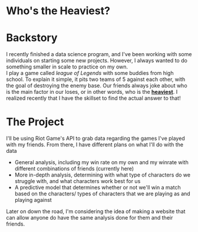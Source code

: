 # Who's the Heaviest?

# Backstory
I recently finished a data science program, and I've been working with some individuals on starting some new projects. However, I always wanted to do something smaller in scale to practice on my own.<br>I play a game called *league of Legends* with some buddies from high school. To explain it simple, it pits two teams of 5 against each other, with the goal of destroying the enemy base. Our friends always joke about who is the main factor in our loses, or in other words, who is the <ins>**heaviest**</ins>. I realized recently that I have the skillset to find the actual answer to that!

# The Project
I'll be using Riot Game's API to grab data regarding the games I've played with my friends. From there, I have different  plans on what I'll do with the data
- General analysis, including my win rate on my own and my winrate with different combinations of friends (currently here)
- More in-depth analysis, determining with what type of characters do we struggle with, and what characters work best for us
- A predictive model that determines whether or not we'll win a match based on the characters/ types of characters that we are playing as and playing against

Later on down the road, I'm considering  the idea of making a website that can allow anyone do have the same analysis done for them and their friends.
